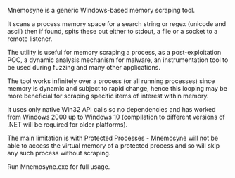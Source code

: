 Mnemosyne is a generic Windows-based memory scraping tool.

It scans a process memory space for a search string or regex (unicode and ascii) then if found, spits these out either to stdout, a file or a socket to a remote listener.

The utility is useful for memory scraping a process, as a post-exploitation POC, a dynamic analysis mechanism for malware, an instrumentation tool to be used during fuzzing and many other applications.

The tool works infinitely over a process (or all running processes) since memory is dynamic and subject to rapid change, hence this looping may be more beneficial for scraping specific items of interest within memory.

It uses only native Win32 API calls so no dependencies and has worked from Windows 2000 up to Windows 10 (compilation to different versions of .NET will be required for older platforms).

The main limitation is with Protected Processes - Mnemosyne will not be able to access the virtual memory of a protected process and so will skip any such process without scraping.

Run Mnemosyne.exe for full usage.
